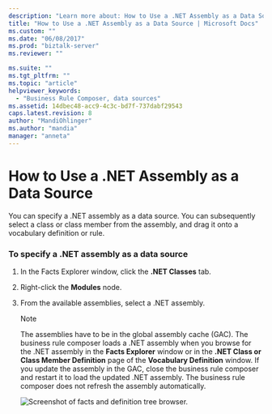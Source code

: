 ```yaml
---
description: "Learn more about: How to Use a .NET Assembly as a Data Source"
title: "How to Use a .NET Assembly as a Data Source | Microsoft Docs"
ms.custom: ""
ms.date: "06/08/2017"
ms.prod: "biztalk-server"
ms.reviewer: ""

ms.suite: ""
ms.tgt_pltfrm: ""
ms.topic: "article"
helpviewer_keywords: 
  - "Business Rule Composer, data sources"
ms.assetid: 14dbec48-acc9-4c3c-bd7f-737dabf29543
caps.latest.revision: 8
author: "MandiOhlinger"
ms.author: "mandia"
manager: "anneta"
---
```

# How to Use a .NET Assembly as a Data Source
You can specify a .NET assembly as a data source. You can subsequently select a class or class member from the assembly, and drag it onto a vocabulary definition or rule.  
  
### To specify a .NET assembly as a data source  
  
1.  In the Facts Explorer window, click the **.NET Classes** tab.  
  
2.  Right-click the **Modules** node.  
  
3.  From the available assemblies, select a .NET assembly.  
  
    > [!NOTE]
    >  The assemblies have to be in the global assembly cache (GAC). The business rule composer loads a .NET assembly when you browse for the .NET assembly in the **Facts Explorer** window or in the **.NET Class or Class Member Definition** page of the **Vocabulary Definition** window.  If you update the assembly in the GAC, close the business rule composer and restart it to load the updated .NET assembly. The business rule composer does not refresh the assembly automatically.  
  
     ![Screenshot of facts and definition tree browser.](../core/media/ebiz-netbrowse.gif "ebiz_netbrowse")
